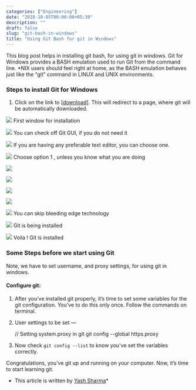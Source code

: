```yaml
---
categories: ["Engineering"]
date: "2018-10-05T00:00:00+05:30"
description: ""
draft: false
slug: "git-bash-in-windows"
title: "Using Git Bash for git in Windows"
---
```


This blog post helps in installing git bash, for using git in windows. Git for
Windows provides a BASH emulation used to run Git from the command line. *NIX
users should feel right at home, as the BASH emulation behaves just like the
“git” command in LINUX and UNIX environments.

### Steps to install Git for Windows

1.  Click on the link to [[download](https://git-scm.com/downloads)]. This will
redirect to a page, where git will be automatically downloaded.

![](https://cdn-images-1.medium.com/max/800/1*r84LXjhlRvyL31uA9B0ULw.jpeg)
<span class="figcaption_hack">First window for installation</span>

![](https://cdn-images-1.medium.com/max/800/1*b_Gpwccl8Ju3cMIOdv2WrA.jpeg)
<span class="figcaption_hack">You can check off Git GUI, if you do not need it</span>

![](https://cdn-images-1.medium.com/max/800/1*Svkldsu4asg-CxUhuM-PWw.jpeg)
<span class="figcaption_hack">If you are having any preferable text editor, you can choose one.</span>

![](https://cdn-images-1.medium.com/max/800/1*D06k45WD3tmHG6Qc-AT9nQ.jpeg)
<span class="figcaption_hack">Choose option 1 , unless you know what you are doing</span>

![](https://cdn-images-1.medium.com/max/800/1*qtzvCVmTW1nv_cQdCJDdGw.jpeg)

![](https://cdn-images-1.medium.com/max/800/1*RSQfiZw7Gxtopd6JqMdDCg.jpeg)

![](https://cdn-images-1.medium.com/max/800/1*Y38aZdXgII6mHs7Q0FIR9g.jpeg)

![](https://cdn-images-1.medium.com/max/800/1*dsn3cGji9Y4HJDvLUWwsXA.jpeg)

![](https://cdn-images-1.medium.com/max/800/1*IPJen_NLY8WjxsAwS-eZrg.jpeg)
<span class="figcaption_hack">You can skip bleeding edge technology</span>

![](https://cdn-images-1.medium.com/max/800/1*0f20vDHE6R593r3D67anYw.jpeg)
<span class="figcaption_hack">Git is being installed</span>

![](https://cdn-images-1.medium.com/max/800/1*1vG0qWZ6ej92TWpa7SyvMw.jpeg)
<span class="figcaption_hack">Voila ! Git is installed</span>

### Some Steps before we start using Git

Note, we have to set username, and proxy settings, for using git in windows.

#### Configure git:

1.  After you’ve installed git properly, it’s time to set some variables for the git
configuration. You’ve to do this only once. Follow the commands on terminal.

2. User settings to be set —

     // Setting system.proxy in git                                               git config --global https.proxy

3. Now check `git config --list` to know you've set the variables correctly.

Congratulations, you’ve git up and running on your computer. Now, it’s time to
start learning git.

* This article is written by [Yash Sharma](https://github.com/yashrsharma44)*
